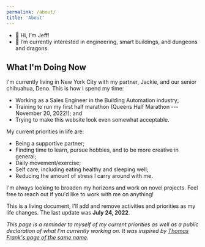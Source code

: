 ```yaml
---
permalink: /about/
title: 'About'
---
```


- 👋 Hi, I’m Jeff!
- 👀 I’m currently interested in engineering, smart buildings, and dungeons and dragons.

## What I'm Doing Now

I'm currently living in New York City with my partner, Jackie, and our senior chihuahua, Deno. This is how I spend my time:

- Working as a Sales Engineer in the Building Automation industry;
- Training to run my first half marathon (Queens Half Marathon --- November 20, 2022!); and
- Trying to make this website look even somewhat acceptable.

My current priorities in life are:

- Being a supportive partner;
- Finding time to learn, pursue hobbies, and to be more creative in general;
- Daily movement/exercise;
- Self care, including eating healthy and sleeping well;
- Reducing the amount of stress I carry around with me.

I'm always looking to broaden my horizons and work on novel projects. Feel free to reach out if you'd like to work with me on anything!

This is a living document, I'll add and remove activities and priorities as my life changes. The last update was **July 24, 2022**.

_This page is a reminder to myself of my current priorities as well as a public declaration of what I'm currently working on. It was inspired by <a href="https://thomasjfrank.com/now/">Thomas Frank's page of the same name</a>._
